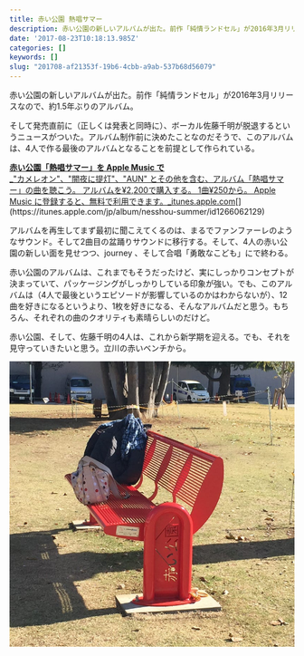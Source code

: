 ```yaml
---
title: 赤い公園 熱唱サマー
description: 赤い公園の新しいアルバムが出た。前作「純情ランドセル」が2016年3月リリースなので、約1.5年ぶりのアルバム。
date: '2017-08-23T10:18:13.985Z'
categories: []
keywords: []
slug: "201708-af21353f-19b6-4cbb-a9ab-537b68d56079"
---
```

赤い公園の新しいアルバムが出た。前作「純情ランドセル」が2016年3月リリースなので、約1.5年ぶりのアルバム。

そして発売直前に（正しくは発表と同時に）、ボーカル佐藤千明が脱退するというニュースがついた。アルバム制作前に決めたことなのだそうで、このアルバムは、4人で作る最後のアルバムとなることを前提として作られている。

[**赤い公園「熱唱サマー」を Apple Music で**  
_"カメレオン"、"闇夜に提灯"、"AUN" とその他を含む、アルバム「熱唱サマー」の曲を聴こう。 アルバムを¥2,200で購入する。 1曲¥250から。 Apple Music に登録すると、無料で利用できます。_itunes.apple.com](https://itunes.apple.com/jp/album/nesshou-summer/id1266062129 "https://itunes.apple.com/jp/album/nesshou-summer/id1266062129")[](https://itunes.apple.com/jp/album/nesshou-summer/id1266062129)

アルバムを再生してまず最初に聞こえてくるのは、まるでファンファーレのようなサウンド。そして2曲目の盆踊りサウンドに移行する。そして、4人の赤い公園の新しい面を見せつつ、journey 、そして合唱「勇敢なこども」にで終わる。

赤い公園のアルバムは、これまでもそうだったけど、実にしっかりコンセプトが決まっていて、パッケージングがしっかりしている印象が強い。でも、このアルバムは（4人で最後というエピソードが影響しているのかはわからないが）、12曲を好きになるというより、1枚を好きになる、そんなアルバムだと思う。もちろん、それぞれの曲のクオリティも素晴らしいのだけど。

赤い公園、そして、佐藤千明の4人は、これから新学期を迎える。でも、それを見守っていきたいと思う。立川の赤いベンチから。

![](1__e2FdqIV__DleCAwjizzZhdw__2x.jpeg)
